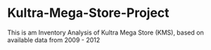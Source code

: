 # Kultra-Mega-Store-Project
This is am Inventory Analysis of Kultra Mega Store (KMS), based on available data from 2009 - 2012
